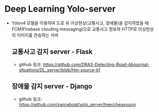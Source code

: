 # Deep Learning Yolo-server
- Yolov4 모델을 이용하여 도로 위 이상현상(교통사고, 장애물)을 감지하였을 때 FCM(Firebase clouding messaging)으로 교통사고 정보와 HTTP로 이상현상의 이미지를 전송하는 서버
    ## 교통사고 감지 server - Flask
    - github 링크: https://github.com/DRAS-Detecting-Road-Abnormal-situations/DL_server/blob/Hm-source-b1

    ## 장애물 감지 server - Django
    - github 링크: https://github.com/swiceboat/yolo_server/tree/cheayoung
